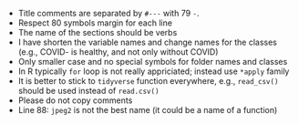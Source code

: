 * Title comments are separated by `#---` with 79 `-`. 
* Respect 80 symbols margin for each line
* The name of the sections should be verbs
* I have shorten the variable names and change names for the classes (e.g.,
  COVID- is healthy, and not only without COVID)
* Only smaller case and no special symbols for folder names and classes
* In R typically `for` loop is not really appriciated; instead use `*apply`
  family
* It is better to stick to `tidyverse` function everywhere, e.g., `read_csv()`
  should be used instead of `read.csv()`
* Please do not copy comments 
* Line 88: `jpeg2` is not the best name (it could be a name of a function)
